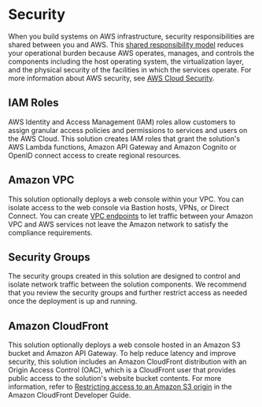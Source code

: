 # Security

When you build systems on AWS infrastructure, security responsibilities are shared between you and AWS. This [shared responsibility model](https://aws.amazon.com/compliance/shared-responsibility-model/) reduces your operational burden because AWS operates,
manages, and controls the components including the host operating system, the virtualization layer, and the physical security of the facilities in which the services operate.
For more information about AWS security, see [AWS Cloud Security](http://aws.amazon.com/security/).

## IAM Roles

AWS Identity and Access Management (IAM) roles allow customers to assign granular access policies and permissions to services and users on the AWS Cloud.
This solution creates IAM roles that grant the solution's AWS Lambda functions, Amazon API Gateway and Amazon Cognito or OpenID connect access to create regional resources.

## Amazon VPC

This solution optionally deploys a web console within your VPC.
You can isolate access to the web console via Bastion hosts, VPNs, or Direct Connect.
You can create [VPC endpoints][vpce] to let traffic between your Amazon VPC and AWS services not leave the Amazon network to satisfy the compliance requirements.

## Security Groups

The security groups created in this solution are designed to control and isolate network traffic between the solution components.
We recommend that you review the security groups and further restrict access as needed once the deployment is up and running.

## Amazon CloudFront

This solution optionally deploys a web console hosted in an Amazon S3 bucket and Amazon API Gateway.
To help reduce latency and improve security, this solution includes an Amazon CloudFront distribution with an Origin Access Control (OAC),
which is a CloudFront user that provides public access to the solution's website bucket contents.
For more information, refer to [Restricting access to an Amazon S3 origin][oac] in the Amazon CloudFront Developer Guide.

[vpce]: https://docs.aws.amazon.com/whitepapers/latest/aws-privatelink/what-are-vpc-endpoints.html
[oac]: https://docs.aws.amazon.com/AmazonCloudFront/latest/DeveloperGuide/private-content-restricting-access-to-s3.html
